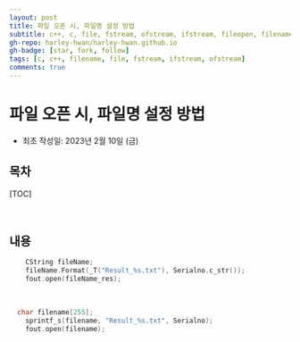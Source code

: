 ```yaml
---
layout: post
title: 파일 오픈 시, 파일명 설정 방법
subtitle: c++, c, file, fstream, ofstream, ifstream, fileopen, filename
gh-repo: harley-hwan/harley-hwan.github.io
gh-badge: [star, fork, follow]
tags: [c, c++, filename, file, fstream, ifstream, ofstream]
comments: true
---
```


# 파일 오픈 시, 파일명 설정 방법
- 최초 작성일: 2023년 2월 10일 (금)

## 목차

[TOC]

<br/>

## 내용

```c++
	CString fileName;
	fileName.Format(_T("Result_%s.txt"), Serialno.c_str());
	fout.open(fileName_res);
```

<br/>

```c
  char filename[255];
	sprintf_s(filename, "Result_%s.txt", Serialno);
	fout.open(filename);

```
<br/>
